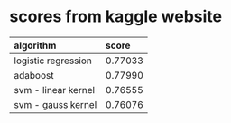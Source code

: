 # scores from kaggle website

| algorithm           | score   |
| :------------------ | :------ |
| logistic regression | 0.77033 |
| adaboost            | 0.77990 |
| svm - linear kernel | 0.76555 |
| svm - gauss kernel  | 0.76076 |
